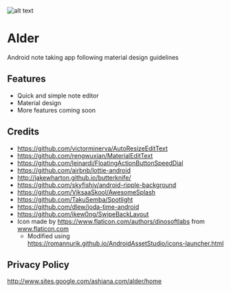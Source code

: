 ![alt text](https://github.com/KunaalKumar/Alder/blob/master/app/src/main/res/drawable/alder_icon.png?raw=true "Alder")
# Alder


Android note taking app following material design guidelines

## Features

*  Quick and simple note editor
*  Material design 
*  More features coming soon

## Credits

* https://github.com/victorminerva/AutoResizeEditText
* https://github.com/rengwuxian/MaterialEditText
* https://github.com/leinardi/FloatingActionButtonSpeedDial
* https://github.com/airbnb/lottie-android
* http://jakewharton.github.io/butterknife/
* https://github.com/skyfishjy/android-ripple-background
* https://github.com/ViksaaSkool/AwesomeSplash
* https://github.com/TakuSemba/Spotlight
* https://github.com/dlew/joda-time-android
* https://github.com/ikew0ng/SwipeBackLayout
* Icon made by https://www.flaticon.com/authors/dinosoftlabs from www.flaticon.com
  * Modified using https://romannurik.github.io/AndroidAssetStudio/icons-launcher.html

## Privacy Policy
http://www.sites.google.com/ashiana.com/alder/home
